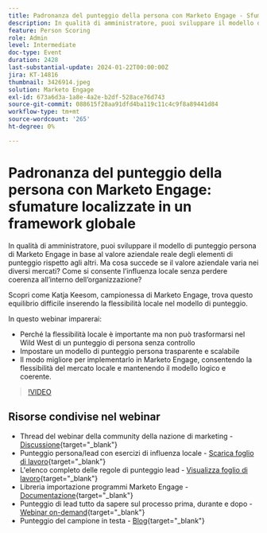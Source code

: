 ```yaml
---
title: Padronanza del punteggio della persona con Marketo Engage - Sfumature localizzate in un framework globale
description: In qualità di amministratore, puoi sviluppare il modello di punteggio persona di Marketo Engage in base al valore aziendale reale degli elementi di punteggio rispetto agli altri. Ma cosa succede se il valore aziendale varia nei diversi mercati? Come si consente l’influenza locale senza perdere coerenza all’interno dell’organizzazione? Scopri come trova l’equilibrio inserendo la flessibilità locale nel modello di punteggio.
feature: Person Scoring
role: Admin
level: Intermediate
doc-type: Event
duration: 2428
last-substantial-update: 2024-01-22T00:00:00Z
jira: KT-14816
thumbnail: 3426914.jpeg
solution: Marketo Engage
exl-id: 673a6d3a-1a8e-4a2e-b2df-528ace76d743
source-git-commit: 088615f28aa91dfd4ba119c11c4c9f8a89441d84
workflow-type: tm+mt
source-wordcount: '265'
ht-degree: 0%

---
```


# Padronanza del punteggio della persona con Marketo Engage: sfumature localizzate in un framework globale

In qualità di amministratore, puoi sviluppare il modello di punteggio persona di Marketo Engage in base al valore aziendale reale degli elementi di punteggio rispetto agli altri. Ma cosa succede se il valore aziendale varia nei diversi mercati? Come si consente l’influenza locale senza perdere coerenza all’interno dell’organizzazione?

Scopri come Katja Keesom, campionessa di Marketo Engage, trova questo equilibrio difficile inserendo la flessibilità locale nel modello di punteggio.

In questo webinar imparerai:

* Perché la flessibilità locale è importante ma non può trasformarsi nel Wild West di un punteggio di persona senza controllo
* Impostare un modello di punteggio persona trasparente e scalabile
* Il modo migliore per implementarlo in Marketo Engage, consentendo la flessibilità del mercato locale e mantenendo il modello logico e coerente.

>[!VIDEO](https://video.tv.adobe.com/v/3457447/?learn=on&captions=ita)

## Risorse condivise nel webinar

* Thread del webinar della community della nazione di marketing - [Discussione](https://nation.marketo.com/t5/product-discussions/learn-from-your-peers-webinar-person-scoring-mastery-with/m-p/343084#M194864){target="_blank"}
* Punteggio persona/lead con esercizi di influenza locale - [Scarica foglio di lavoro](../../assets/marketo/build-scoring-model-and-local-flexibility-scoring-worksheet.docx){target="_blank"}
* L&#39;elenco completo delle regole di punteggio lead - [Visualizza foglio di lavoro](https://go.marketo.com/rs/561-HYG-937/images/Marketo-Lead-Scoring.pdf){target="_blank"}
* Libreria importazione programmi Marketo Engage - [Documentazione](https://experienceleague.adobe.com/docs/marketo/using/product-docs/core-marketo-concepts/programs/program-library/program-import-library-overview.html?lang=it){target="_blank"}
* Punteggio di lead tutto da sapere sul processo prima, durante e dopo - [Webinar on-demand](https://business.adobe.com/summit/2020/all-about-the-before-during-and-after-of-lead-scoring.html){target="_blank"}
* Punteggio del campione in testa - [Blog](https://nation.marketo.com/t5/product-blogs/marketo-success-series-lead-scoring/ba-p/309849){target="_blank"}
